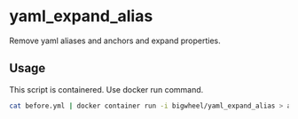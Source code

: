 # yaml_expand_alias

Remove yaml aliases and anchors and expand properties.

## Usage

This script is containered. Use docker run command.

```bash
cat before.yml | docker container run -i bigwheel/yaml_expand_alias > after.yml
```
